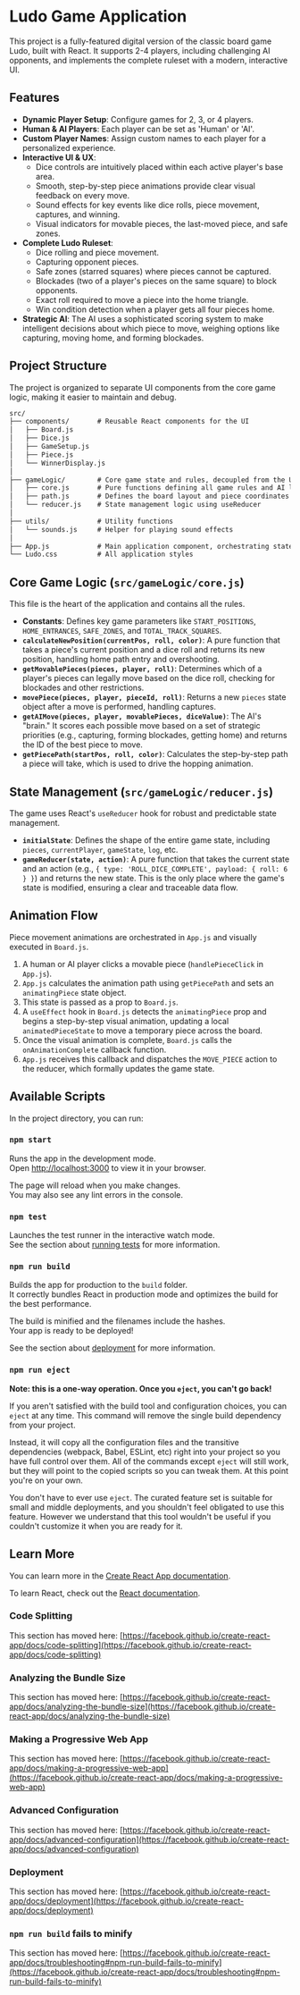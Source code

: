 # Ludo Game Application

This project is a fully-featured digital version of the classic board game Ludo, built with React. It supports 2-4 players, including challenging AI opponents, and implements the complete ruleset with a modern, interactive UI.

## Features

- **Dynamic Player Setup**: Configure games for 2, 3, or 4 players.
- **Human & AI Players**: Each player can be set as 'Human' or 'AI'.
- **Custom Player Names**: Assign custom names to each player for a personalized experience.
- **Interactive UI & UX**:
  - Dice controls are intuitively placed within each active player's base area.
  - Smooth, step-by-step piece animations provide clear visual feedback on every move.
  - Sound effects for key events like dice rolls, piece movement, captures, and winning.
  - Visual indicators for movable pieces, the last-moved piece, and safe zones.
- **Complete Ludo Ruleset**:
  - Dice rolling and piece movement.
  - Capturing opponent pieces.
  - Safe zones (starred squares) where pieces cannot be captured.
  - Blockades (two of a player's pieces on the same square) to block opponents.
  - Exact roll required to move a piece into the home triangle.
  - Win condition detection when a player gets all four pieces home.
- **Strategic AI**: The AI uses a sophisticated scoring system to make intelligent decisions about which piece to move, weighing options like capturing, moving home, and forming blockades.

## Project Structure

The project is organized to separate UI components from the core game logic, making it easier to maintain and debug.

```txt
src/
├── components/       # Reusable React components for the UI
│   ├── Board.js
│   ├── Dice.js
│   ├── GameSetup.js
│   ├── Piece.js
│   └── WinnerDisplay.js
│
├── gameLogic/        # Core game state and rules, decoupled from the UI
│   ├── core.js       # Pure functions defining all game rules and AI logic
│   ├── path.js       # Defines the board layout and piece coordinates
│   └── reducer.js    # State management logic using useReducer
│
├── utils/            # Utility functions
│   └── sounds.js     # Helper for playing sound effects
│
├── App.js            # Main application component, orchestrating state and UI
└── Ludo.css          # All application styles
```

## Core Game Logic (`src/gameLogic/core.js`)

This file is the heart of the application and contains all the rules.

- **Constants**: Defines key game parameters like `START_POSITIONS`, `HOME_ENTRANCES`, `SAFE_ZONES`, and `TOTAL_TRACK_SQUARES`.
- **`calculateNewPosition(currentPos, roll, color)`**: A pure function that takes a piece's current position and a dice roll and returns its new position, handling home path entry and overshooting.
- **`getMovablePieces(pieces, player, roll)`**: Determines which of a player's pieces can legally move based on the dice roll, checking for blockades and other restrictions.
- **`movePiece(pieces, player, pieceId, roll)`**: Returns a new `pieces` state object after a move is performed, handling captures.
- **`getAIMove(pieces, player, movablePieces, diceValue)`**: The AI's "brain." It scores each possible move based on a set of strategic priorities (e.g., capturing, forming blockades, getting home) and returns the ID of the best piece to move.
- **`getPiecePath(startPos, roll, color)`**: Calculates the step-by-step path a piece will take, which is used to drive the hopping animation.

## State Management (`src/gameLogic/reducer.js`)

The game uses React's `useReducer` hook for robust and predictable state management.

- **`initialState`**: Defines the shape of the entire game state, including `pieces`, `currentPlayer`, `gameState`, `log`, etc.
- **`gameReducer(state, action)`**: A pure function that takes the current state and an action (e.g., `{ type: 'ROLL_DICE_COMPLETE', payload: { roll: 6 } }`) and returns the new state. This is the only place where the game's state is modified, ensuring a clear and traceable data flow.

## Animation Flow

Piece movement animations are orchestrated in `App.js` and visually executed in `Board.js`.

1.  A human or AI player clicks a movable piece (`handlePieceClick` in `App.js`).
2.  `App.js` calculates the animation path using `getPiecePath` and sets an `animatingPiece` state object.
3.  This state is passed as a prop to `Board.js`.
4.  A `useEffect` hook in `Board.js` detects the `animatingPiece` prop and begins a step-by-step visual animation, updating a local `animatedPieceState` to move a temporary piece across the board.
5.  Once the visual animation is complete, `Board.js` calls the `onAnimationComplete` callback function.
6.  `App.js` receives this callback and dispatches the `MOVE_PIECE` action to the reducer, which formally updates the game state.

## Available Scripts

In the project directory, you can run:

### `npm start`

Runs the app in the development mode.\
Open [http://localhost:3000](http://localhost:3000) to view it in your browser.

The page will reload when you make changes.\
You may also see any lint errors in the console.

### `npm test`

Launches the test runner in the interactive watch mode.\
See the section about [running tests](https://facebook.github.io/create-react-app/docs/running-tests) for more information.

### `npm run build`

Builds the app for production to the `build` folder.\
It correctly bundles React in production mode and optimizes the build for the best performance.

The build is minified and the filenames include the hashes.\
Your app is ready to be deployed!

See the section about [deployment](https://facebook.github.io/create-react-app/docs/deployment) for more information.

### `npm run eject`

**Note: this is a one-way operation. Once you `eject`, you can't go back!**

If you aren't satisfied with the build tool and configuration choices, you can `eject` at any time. This command will remove the single build dependency from your project.

Instead, it will copy all the configuration files and the transitive dependencies (webpack, Babel, ESLint, etc) right into your project so you have full control over them. All of the commands except `eject` will still work, but they will point to the copied scripts so you can tweak them. At this point you're on your own.

You don't have to ever use `eject`. The curated feature set is suitable for small and middle deployments, and you shouldn't feel obligated to use this feature. However we understand that this tool wouldn't be useful if you couldn't customize it when you are ready for it.

## Learn More

You can learn more in the [Create React App documentation](https://facebook.github.io/create-react-app/docs/getting-started).

To learn React, check out the [React documentation](https://reactjs.org/).

### Code Splitting

This section has moved here: [https://facebook.github.io/create-react-app/docs/code-splitting](https://facebook.github.io/create-react-app/docs/code-splitting)

### Analyzing the Bundle Size

This section has moved here: [https://facebook.github.io/create-react-app/docs/analyzing-the-bundle-size](https://facebook.github.io/create-react-app/docs/analyzing-the-bundle-size)

### Making a Progressive Web App

This section has moved here: [https://facebook.github.io/create-react-app/docs/making-a-progressive-web-app](https://facebook.github.io/create-react-app/docs/making-a-progressive-web-app)

### Advanced Configuration

This section has moved here: [https://facebook.github.io/create-react-app/docs/advanced-configuration](https://facebook.github.io/create-react-app/docs/advanced-configuration)

### Deployment

This section has moved here: [https://facebook.github.io/create-react-app/docs/deployment](https://facebook.github.io/create-react-app/docs/deployment)

### `npm run build` fails to minify

This section has moved here: [https://facebook.github.io/create-react-app/docs/troubleshooting#npm-run-build-fails-to-minify](https://facebook.github.io/create-react-app/docs/troubleshooting#npm-run-build-fails-to-minify)
